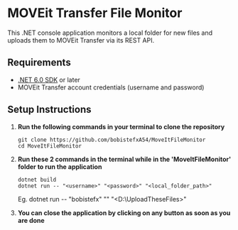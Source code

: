 # MOVEit Transfer File Monitor

This .NET console application monitors a local folder for new files and uploads them to MOVEit Transfer via its REST API.

## Requirements

- [.NET 6.0 SDK](https://dotnet.microsoft.com/download/dotnet/6.0) or later
- MOVEit Transfer account credentials (username and password)

## Setup Instructions

1. **Run the following commands in your terminal to clone the repository**
   ```
   git clone https://github.com/bobistefxA54/MoveItFileMonitor
   cd MoveItFileMonitor
   ```

2. **Run these 2 commands in the terminal while in the 'MoveItFileMonitor' folder to run the application**
   ```
   dotnet build
   dotnet run -- "<username>" "<password>" "<local_folder_path>"
   ```
   Eg. dotnet run -- "bobistefx" "<foobar>" "<D:\UploadTheseFiles>"

3. **You can close the application by clicking on any button as soon as you are done**
